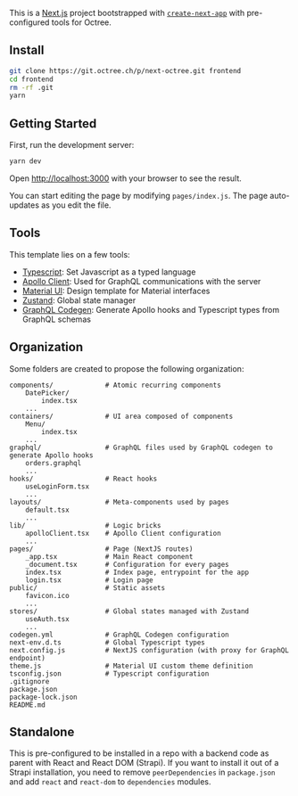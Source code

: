 This is a [Next.js](https://nextjs.org/) project bootstrapped with [`create-next-app`](https://github.com/vercel/next.js/tree/canary/packages/create-next-app) with pre-configured tools for Octree.

## Install

```bash
git clone https://git.octree.ch/p/next-octree.git frontend
cd frontend
rm -rf .git
yarn
```

## Getting Started

First, run the development server:

```bash
yarn dev
```

Open [http://localhost:3000](http://localhost:3000) with your browser to see the result.

You can start editing the page by modifying `pages/index.js`. The page auto-updates as you edit the file.

## Tools

This template lies on a few tools:

- [Typescript](https://www.typescriptlang.org/): Set Javascript as a typed language
- [Apollo Client](https://www.apollographql.com/docs/react/): Used for GraphQL communications with the server
- [Material UI](https://material-ui.com/): Design template for Material interfaces
- [Zustand](https://github.com/pmndrs/zustand): Global state manager
- [GraphQL Codegen](https://graphql-code-generator.com/): Generate Apollo hooks and Typescript types from GraphQL schemas

## Organization

Some folders are created to propose the following organization:

```
components/ 			# Atomic recurring components
	DatePicker/
		index.tsx
	...
containers/				# UI area composed of components
	Menu/
		index.tsx
	...
graphql/				# GraphQL files used by GraphQL codegen to generate Apollo hooks
	orders.graphql
	...
hooks/					# React hooks
	useLoginForm.tsx
	...
layouts/				# Meta-components used by pages
	default.tsx
	...
lib/					# Logic bricks
	apolloClient.tsx	# Apollo Client configuration
	...
pages/					# Page (NextJS routes)
	_app.tsx			# Main React component
	_document.tsx		# Configuration for every pages
	index.tsx			# Index page, entrypoint for the app
	login.tsx			# Login page
public/					# Static assets
	favicon.ico
	...
stores/					# Global states managed with Zustand
	useAuth.tsx
	...
codegen.yml				# GraphQL Codegen configuration
next-env.d.ts			# Global Typescript types
next.config.js			# NextJS configuration (with proxy for GraphQL endpoint)
theme.js				# Material UI custom theme definition
tsconfig.json			# Typescript configuration
.gitignore
package.json
package-lock.json
README.md
```

## Standalone

This is pre-configured to be installed in a repo with a backend code as parent with React and React DOM (Strapi). If you want to install it out of a Strapi installation, you need to remove `peerDependencies` in `package.json` and add `react` and `react-dom` to `dependencies` modules.
